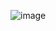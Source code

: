 ![image](https://user-images.githubusercontent.com/85788583/132531048-ed408d1a-246f-4599-94b8-90a7a88037a2.png)